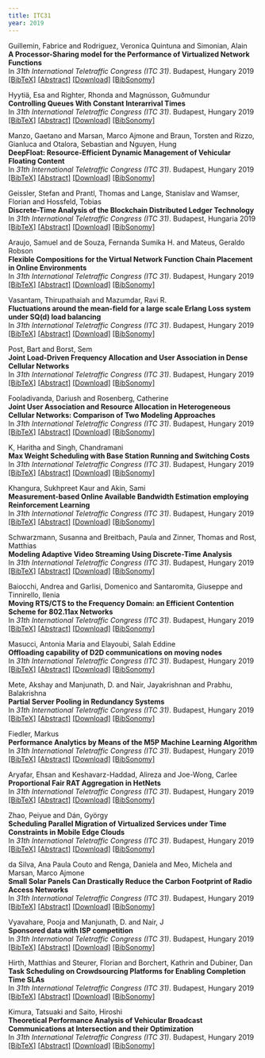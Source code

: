 ```yaml
---
title: ITC31
year: 2019
---
```


Guillemin, Fabrice and Rodriguez, Veronica Quintuna and Simonian, Alain<br/>
**A Processor-Sharing model for the Performance of Virtualized Network Functions**<br/>
In *31th International Teletraffic Congress (ITC 31)*. Budapest, Hungary 2019<br/>
[\[BibTeX\]](javascript:toggleVis('gui19ITC31'))
[\[Abstract\]](javascript:toggleVis('abstract_gui19ITC31'))
[\[Download\]](https://gitlab2.informatik.uni-wuerzburg.de/itc-conference/itc-conference-public/-/raw/master/itc31/gui19ITC31.pdf?inline=true)
[\[BibSonomy\]](https://www.bibsonomy.org/bibtex/7c4f92919564a9c40c3e43e6fd8d507e/itc)

<div id="gui19ITC31" style="display: none;" class="bibtex">@inproceedings{gui19ITC31,
    title         = { A Processor-Sharing model for the Performance of Virtualized Network Functions },
    year          = { 2019 },
    address       = { Budapest, Hungary },
    author        = { Guillemin, Fabrice and Rodriguez, Veronica Quintuna and Simonian, Alain },
    booktitle     = { 31th International Teletraffic Congress (ITC 31) }
}</div>
<div id="abstract_gui19ITC31" style="display: none;" class="abstract">
    <strong>Abstract:</strong> The parallel execution of requests in a Cloud Computing platform, as for Virtualized Network Functions, is modeled by an M^[X]/M/1 Processor-Sharing (PS) system, where each request is seen as a batch of unit jobs. The performance of such paralleled system can then be measured by the quantiles of the batch sojourn time distribution. In this paper, we address the evaluation of this distribution for the M^[X]/M/1-PS queue with batch arrivals and geometrically distributed batch size. General results on the residual busy period (after a tagged batch arrival time) and the number of unit jobs served during this residual busy period are first derived. This enables us to provide an approximation for the distribution tail of the batch sojourn time whose accuracy is confirmed by simulation.
</div>

Hyytiä, Esa and Righter, Rhonda and Magnússon, Guðmundur<br/>
**Controlling Queues With Constant Interarrival Times**<br/>
In *31th International Teletraffic Congress (ITC 31)*. Budapest, Hungary 2019<br/>
[\[BibTeX\]](javascript:toggleVis('hyy19ITC31'))
[\[Abstract\]](javascript:toggleVis('abstract_hyy19ITC31'))
[\[Download\]](https://gitlab2.informatik.uni-wuerzburg.de/itc-conference/itc-conference-public/-/raw/master/itc31/hyy19ITC31.pdf?inline=true)
[\[BibSonomy\]](https://www.bibsonomy.org/bibtex/ab6bcc4e583f7f5088300480cbc4b2ea/itc)

<div id="hyy19ITC31" style="display: none;" class="bibtex">@inproceedings{hyy19ITC31,
    title         = { Controlling Queues With Constant Interarrival Times },
    year          = { 2019 },
    address       = { Budapest, Hungary },
    author        = { Hyytiä, Esa and Righter, Rhonda and Magnússon, Guðmundur },
    booktitle     = { 31th International Teletraffic Congress (ITC 31) }
}</div>
<div id="abstract_hyy19ITC31" style="display: none;" class="abstract">
    <strong>Abstract:</strong> We consider server systems with constant interarrival times subject to arbitrary cost functions. This type of systems arise when we have full control over arrivals. Typical examples includes situations where computers or network elements schedule periodic updates at regular time intervals (cf. cron daemon in unix systems, IoT, etc.), a congestion avoidance or load balancing mechanism imposes regular inter-arrival times at a lower level, and also in customer service and healthcare systems where patients book appointments. In the basic case, known as the D/M/1 queue, there is a single server and the service times are independent and exponentially distributed. We study different value functions for the D/M/1 queue that characterize the expected cost difference in the infinite time horizon if the system is initially in state $n$ instead of being in equilibrium. When the arrival process is Poisson, the corresponding results are compact and known. The fixed interarrival times complicate the situation, and even the mean waiting time is harder to characterize. We apply our results to develop a heuristic for a dispatching problem, and evaluate the heuristic numerically.
</div>

Manzo, Gaetano and Marsan, Marco Ajmone and Braun, Torsten and Rizzo, Gianluca and Otalora, Sebastian and Nguyen, Hung<br/>
**DeepFloat: Resource-Efficient Dynamic Management of Vehicular Floating Content**<br/>
In *31th International Teletraffic Congress (ITC 31)*. Budapest, Hungary 2019<br/>
[\[BibTeX\]](javascript:toggleVis('man19ITC31'))
[\[Abstract\]](javascript:toggleVis('abstract_man19ITC31'))
[\[Download\]](https://gitlab2.informatik.uni-wuerzburg.de/itc-conference/itc-conference-public/-/raw/master/itc31/man19ITC31.pdf?inline=true)
[\[BibSonomy\]](https://www.bibsonomy.org/bibtex/4e0fd87372897fabefb0f86dd30b8f4f/itc)

<div id="man19ITC31" style="display: none;" class="bibtex">@inproceedings{man19ITC31,
    title         = { DeepFloat: Resource-Efficient Dynamic Management of Vehicular Floating Content },
    year          = { 2019 },
    address       = { Budapest, Hungary },
    author        = { Manzo, Gaetano and Marsan, Marco Ajmone and Braun, Torsten and Rizzo, Gianluca and Otalora, Sebastian and Nguyen, Hung },
    booktitle     = { 31th International Teletraffic Congress (ITC 31) }
}</div>
<div id="abstract_man19ITC31" style="display: none;" class="abstract">
    <strong>Abstract:</strong> Opportunistic communications are expected to play a crucial role in vehicular services that are based on location and require extremely low latency.
A widely investigated opportunistic communication paradigm for the local dissemination of contextualized information is Floating Content (FC), which tries to make content float over a geographical area by replicating it whenever two users meet.
The key Quality of Service (QoS) indicator for FC is \em content availability, defined as the fraction of users that received the information that is supposed to float.
Optimizing the use of FC resources while meeting the availability target QoS is a highly complex issue. Fully distributed, distance-based approaches proved to be highly inefficient, and may not meet the target QoS. Centralized, model-based approaches do not perform well in realistic inhomogeneous settings. In this work, we present a data-driven centralized approach to resource-efficient, QoS-aware dynamic management of FC. We propose a Deep Learning strategy for FC operation, which employs a Convolutional Neural Network (CNN) to capture the relations between the patterns of users mobility, the patterns of content diffusion and replication, and the performance of FC in terms of resource efficiency and availability within a given Zone of Interest (ZOI).
Numerical evaluations show the effectiveness of our approach, as well as the capability of our approach to adapt to mobility pattern changes over time.
</div>

Geissler, Stefan and Prantl, Thomas and Lange, Stanislav and Wamser, Florian and Hossfeld, Tobias<br/>
**Discrete-Time Analysis of the Blockchain Distributed Ledger Technology**<br/>
In *31th International Teletraffic Congress (ITC 31)*. Budapest, Hungaria 2019<br/>
[\[BibTeX\]](javascript:toggleVis('gei19ITC31'))
[\[Abstract\]](javascript:toggleVis('abstract_gei19ITC31'))
[\[Download\]](https://gitlab2.informatik.uni-wuerzburg.de/itc-conference/itc-conference-public/-/raw/master/itc31/gei19ITC31.pdf?inline=true)
[\[BibSonomy\]](https://www.bibsonomy.org/bibtex/5eb143e11eb852b7a727c23ec7b1aec0/itc)

<div id="gei19ITC31" style="display: none;" class="bibtex">@inproceedings{gei19ITC31,
    title         = { Discrete-Time Analysis of the Blockchain Distributed Ledger Technology },
    year          = { 2019 },
    address       = { Budapest, Hungaria },
    author        = { Geissler, Stefan and Prantl, Thomas and Lange, Stanislav and Wamser, Florian and Hossfeld, Tobias },
    booktitle     = { 31th International Teletraffic Congress (ITC 31) }
}</div>
<div id="abstract_gei19ITC31" style="display: none;" class="abstract">
    <strong>Abstract:</strong> Blockchain and distributed ledger technologies have become more and more popular and widespread during recent years. After the initial hype about the technology and many cryptocurrency related use cases, the technology slowly starts to make its way into other domains like food tracking and document management. In order to further contribute to the search of what this technology can be used for, more detailed performance evaluations are required in order to investigate key performance indicators and general limits of the technology. To this end, we develop a discrete-time queueing model that allows a detailed evaluation of the characteristics of a blockchain system, such as the transaction waiting time distribution. Furthermore, we validate the model by comparing the results to values obtained from measurements in a closed lab environment based on the Ethereum blockchain.
</div>

Araujo, Samuel and de Souza, Fernanda Sumika H. and Mateus, Geraldo Robson<br/>
**Flexible Compositions for the Virtual Network Function Chain Placement in Online Environments**<br/>
In *31th International Teletraffic Congress (ITC 31)*. Budapest, Hungary 2019<br/>
[\[BibTeX\]](javascript:toggleVis('ara19ITC31'))
[\[Abstract\]](javascript:toggleVis('abstract_ara19ITC31'))
[\[Download\]](https://gitlab2.informatik.uni-wuerzburg.de/itc-conference/itc-conference-public/-/raw/master/itc31/ara19ITC31.pdf?inline=true)
[\[BibSonomy\]](https://www.bibsonomy.org/bibtex/9b97c93dc699eb83fdc0db4c4f5091b2/itc)

<div id="ara19ITC31" style="display: none;" class="bibtex">@inproceedings{ara19ITC31,
    title         = { Flexible Compositions for the Virtual Network Function Chain Placement in Online Environments },
    year          = { 2019 },
    address       = { Budapest, Hungary },
    author        = { Araujo, Samuel and de Souza, Fernanda Sumika H. and Mateus, Geraldo Robson },
    booktitle     = { 31th International Teletraffic Congress (ITC 31) }
}</div>
<div id="abstract_ara19ITC31" style="display: none;" class="abstract">
    <strong>Abstract:</strong> Network Functions Virtualization is gaining significant attention from researchers for reducing the costs of Telecommunication Service Providers (TSP) and giving more flexibility to market demands. Traditionally, works dealing with virtual network function placement and chaining problem receive the requests with a fixed chaining composition. In an online environment with substrate network resources partially consumed, such fixed chaining composition, although being optimal for the client, may be less profitable or impossible to be mapped by the service provider. In this case, an alternative chain composition, even with eventually higher bandwidth expenditure, may potentially have a better adjustment on the residual substrate network. This work proposes to give more autonomy to the TSP through a set of alternative chaining compositions. Such action includes flexibility in the choice of the structure that best fits on the residual network. In this model, the client is responsible to provide chaining alternatives (attending the same network service) to the TSP. The simulations show that the composition selection approach generates increases in profit and acceptance rate when compared to traditional models.
</div>

Vasantam, Thirupathaiah and Mazumdar, Ravi R.<br/>
**Fluctuations around the mean-field for a large scale Erlang Loss system under SQ(d) load balancing**<br/>
In *31th International Teletraffic Congress (ITC 31)*. Budapest, Hungary 2019<br/>
[\[BibTeX\]](javascript:toggleVis('vas19ITC31'))
[\[Abstract\]](javascript:toggleVis('abstract_vas19ITC31'))
[\[Download\]](https://gitlab2.informatik.uni-wuerzburg.de/itc-conference/itc-conference-public/-/raw/master/itc31/vas19ITC31.pdf?inline=true)
[\[BibSonomy\]](https://www.bibsonomy.org/bibtex/9676e9417b0be72dc7cad07265a9586c/itc)

<div id="vas19ITC31" style="display: none;" class="bibtex">@inproceedings{vas19ITC31,
    title         = { Fluctuations around the mean-field for a large scale Erlang Loss system under SQ(d) load balancing },
    year          = { 2019 },
    address       = { Budapest, Hungary },
    author        = { Vasantam, Thirupathaiah and Mazumdar, Ravi R. },
    booktitle     = { 31th International Teletraffic Congress (ITC 31) }
}</div>
<div id="abstract_vas19ITC31" style="display: none;" class="abstract">
    <strong>Abstract:</strong> In this paper, we study the fluctuations of the transient and stationary empirical distributions around the mean-field for a large scale multi-server Erlang Loss system that has $N$ servers. Jobs arrive according to a Poisson process with rate $Nłambda$ and each incoming job is dispatched by a central job dispatcher to the server with the minimum occupancy among $d$ randomly chosen servers with ties broken uniformly at random. Previous works have studied the mean-field limit of this model and characterized the asymptotic behavior of the system when $N\toınfty$. In this paper, we focus on quantifying the resulting error when we approximate the transient and stationary behavior of the system when $N$ is large by the mean-field of the system. We obtain functional central limit theorems (FCLTs) by studying the limit of a suitably scaled fluctuation process of the stochastic empirical process of the model with index $N$ around the mean-field limit when $N\toınfty$. We show that for both the transient and stationary regimes, the limiting process is characterized by an Ornstein-Uhlenbeck (OU) process. We also show that the interchange of limits $łim_N\toınftyłim_t\toınfty=łim_t\toınftyłim_N\toınfty$ is valid under the CLT scaling. Finally, we exploit the FCLT to show that the gap between the exact average blocking probability of a job in the system with the number of servers $N$ and the limiting average blocking probability which is a function of the fixed-point of the mean-field, is of the order $o(N^-\frac12)$ and thus establish the accuracy of the mean-field approximation for finite $N$.
</div>

Post, Bart and Borst, Sem<br/>
**Joint Load-Driven Frequency Allocation and User Association in Dense Cellular Networks**<br/>
In *31th International Teletraffic Congress (ITC 31)*. Budapest, Hungary 2019<br/>
[\[BibTeX\]](javascript:toggleVis('pos19ITC31'))
[\[Abstract\]](javascript:toggleVis('abstract_pos19ITC31'))
[\[Download\]](https://gitlab2.informatik.uni-wuerzburg.de/itc-conference/itc-conference-public/-/raw/master/itc31/pos19ITC31.pdf?inline=true)
[\[BibSonomy\]](https://www.bibsonomy.org/bibtex/942fce4f6ae7e5e88c5340cf60fb3229/itc)

<div id="pos19ITC31" style="display: none;" class="bibtex">@inproceedings{pos19ITC31,
    title         = { Joint Load-Driven Frequency Allocation and User Association in Dense Cellular Networks },
    year          = { 2019 },
    address       = { Budapest, Hungary },
    author        = { Post, Bart and Borst, Sem },
    booktitle     = { 31th International Teletraffic Congress (ITC 31) }
}</div>
<div id="abstract_pos19ITC31" style="display: none;" class="abstract">
    <strong>Abstract:</strong> Fuelled by the proliferation of smartphones, wireless traffic has experienced huge growth, which will continue and exacerbate the capacity strain in cellular networks. Network densification has emerged as a powerful paradigm to boost spectral efficiency and accommodate the continual rise in demand for wireless capacity. These dense networks also make resource allocation more challenging though, as they result in more irregular cells with possibly overlapping coverage
areas and greater variability in traffic loads. To deal with these load imbalances, there are typically two methods to dynamically match capacity and demand: ``bring users to capacity'' (user association) and ``bring capacity to the users'' (frequency/spectrum allocation).

In this paper we study the joint operation of load-aware dynamic user association and frequency allocation algorithms in dense cellular networks. Motivated by a joint load-balancing optimization problem, we consider load-aware algorithms that operate using load measurements at the access points (APs) and can react to changing load conditions without knowledge of difficult-to-obtain system parameters. We present extensive simulation results for various parameter settings, allowing for the user association and frequency allocation algorithms to operate on different time scales. The simulation results show that the joint operation of these algorithms leads to excellent performance without the need to provide an initialized and optimized frequency allocation.
</div>

Fooladivanda, Dariush and Rosenberg, Catherine<br/>
**Joint User Association and Resource Allocation in Heterogeneous Cellular Networks: Comparison of Two Modeling Approaches**<br/>
In *31th International Teletraffic Congress (ITC 31)*. Budapest, Hungary 2019<br/>
[\[BibTeX\]](javascript:toggleVis('foo19ITC31'))
[\[Abstract\]](javascript:toggleVis('abstract_foo19ITC31'))
[\[Download\]](https://gitlab2.informatik.uni-wuerzburg.de/itc-conference/itc-conference-public/-/raw/master/itc31/foo19ITC31.pdf?inline=true)
[\[BibSonomy\]](https://www.bibsonomy.org/bibtex/7a68b87319ae5c850f0e4d12aa517243/itc)

<div id="foo19ITC31" style="display: none;" class="bibtex">@inproceedings{foo19ITC31,
    title         = { Joint User Association and Resource Allocation in Heterogeneous Cellular Networks: Comparison of Two Modeling Approaches },
    year          = { 2019 },
    address       = { Budapest, Hungary },
    author        = { Fooladivanda, Dariush and Rosenberg, Catherine },
    booktitle     = { 31th International Teletraffic Congress (ITC 31) }
}</div>
<div id="abstract_foo19ITC31" style="display: none;" class="abstract">
    <strong>Abstract:</strong> The performance of different combinations of user
association (UA) and resource allocation (RA) in heterogeneous
cellular networks has been extensively studied using a classic
modeling approach based on system snapshots. There have been
also many studies focusing on the dynamics of the system
using queueing models. These modeling approaches are rarely
compared with each other though they each bring different
insights to the design problem. In this paper, we consider a
queueing model-based approach to study the interplay of UA and
RA, and compare the results to those obtained using snapshot
models. Specifically, we formulate three different joint UA and
RA optimization problems corresponding to the following three
performance metrics: the maximum achievable arrival rate, the
average system delay, and the maximum per-user delay. These
problems are non-convex integer programs. We have therefore
developed numerical techniques to compute either their exact
solutions or tight lower bounds. We obtain results for different
combinations of RA and UA schemes, and compare the trends
with those obtained via the snapshot approach. The trends on
RA are very similar, which we take as a cross-validation of the
two modeling approaches for this kind of problem. The trends on
user association are somewhat different which indicates a lack
of robustness of the results and the need for a careful validation
of UA models.
</div>

K, Haritha and Singh, Chandramani<br/>
**Max Weight Scheduling with Base Station Running and Switching Costs**<br/>
In *31th International Teletraffic Congress (ITC 31)*. Budapest, Hungary 2019<br/>
[\[BibTeX\]](javascript:toggleVis('har19ITC31'))
[\[Abstract\]](javascript:toggleVis('abstract_har19ITC31'))
[\[Download\]](https://gitlab2.informatik.uni-wuerzburg.de/itc-conference/itc-conference-public/-/raw/master/itc31/har19ITC31.pdf?inline=true)
[\[BibSonomy\]](https://www.bibsonomy.org/bibtex/d71f51bd908e1e891a7ca1109d4b1439/itc)

<div id="har19ITC31" style="display: none;" class="bibtex">@inproceedings{har19ITC31,
    title         = { Max Weight Scheduling with Base Station Running and Switching Costs },
    year          = { 2019 },
    address       = { Budapest, Hungary },
    author        = { K, Haritha and Singh, Chandramani },
    booktitle     = { 31th International Teletraffic Congress (ITC 31) }
}</div>
<div id="abstract_har19ITC31" style="display: none;" class="abstract">
    <strong>Abstract:</strong> We consider a wireless network of $N$ base stations(BSs) serving $M$ users through time-varying channels. The service rate provided by the channel is observed only when the corresponding BS is switched on. In this setup, we consider two types of costs: $(1)$the cost of maintaining BS in on state, $(2)$the cost of switching the state of BS(from on to off or from off to on). In this paper, we propose an algorithm which achieves cost arbitrarily close to the optimum cost under queue stability. Since traditional Drift-plus-Penalty approach does not suffice to achieve this, we propose proof in two steps. In the first step, we show the BS running cost arbitrarily close to the optimum under queue stability. In the second step, we show the mean number of BS switch-overs is of the order $O(1/U)$. We illustrate the performance of the proposed algorithms via simulations.
</div>

Khangura, Sukhpreet Kaur and Akin, Sami<br/>
**Measurement-based Online Available Bandwidth Estimation employing Reinforcement Learning**<br/>
In *31th International Teletraffic Congress (ITC 31)*. Budapest, Hungary 2019<br/>
[\[BibTeX\]](javascript:toggleVis('kha19ITC31'))
[\[Abstract\]](javascript:toggleVis('abstract_kha19ITC31'))
[\[Download\]](https://gitlab2.informatik.uni-wuerzburg.de/itc-conference/itc-conference-public/-/raw/master/itc31/kha19ITC31.pdf?inline=true)
[\[BibSonomy\]](https://www.bibsonomy.org/bibtex/838b811aff0c0482a118f952e60c056d/itc)

<div id="kha19ITC31" style="display: none;" class="bibtex">@inproceedings{kha19ITC31,
    title         = { Measurement-based Online Available Bandwidth Estimation employing Reinforcement Learning },
    year          = { 2019 },
    address       = { Budapest, Hungary },
    author        = { Khangura, Sukhpreet Kaur and Akin, Sami },
    booktitle     = { 31th International Teletraffic Congress (ITC 31) }
}</div>
<div id="abstract_kha19ITC31" style="display: none;" class="abstract">
    <strong>Abstract:</strong> An accurate and fast estimation of the available bandwidth in a network with varying cross traffic is a challenging task. The accepted probing tools, based on the fluid-flow model of a bottleneck link with first-in-first-out multiplexing, estimate
the available bandwidth by measuring packet dispersions. The estimation becomes more difficult if the packet dispersions deviate from the assumptions of the fluid-flow model in the presence of non-fluid bursty cross traffic, multiple bottleneck
links, and inaccurate time-stamping. This motivates us to explore the use of machine learning tools for available bandwidth estimation. Hence, we consider reinforcement learning and implement the single state multi-armed bandit technique, which
follows the ε-greedy algorithm to find the available bandwidth. Our measurements and tests reveal that our proposed method identifies the available bandwidth with high precision. Furthermore, our method converges to the available bandwidth under a variety of notoriously difficult conditions such as heavy traffic burstiness, different cross traffic intensities, multiple bottleneck links, and in networks where tight link differs from bottleneck link. Compared to the piecewise linear network model-based direct technique that employs Kalman filter, our method shows accurate and faster convergence in many certain network scenarios and does not require measurement noise statistics.
</div>

Schwarzmann, Susanna and Breitbach, Paula and Zinner, Thomas and Rost, Matthias<br/>
**Modeling Adaptive Video Streaming Using Discrete-Time Analysis**<br/>
In *31th International Teletraffic Congress (ITC 31)*. Budapest, Hungary 2019<br/>
[\[BibTeX\]](javascript:toggleVis('sch19ITC31'))
[\[Abstract\]](javascript:toggleVis('abstract_sch19ITC31'))
[\[Download\]](https://gitlab2.informatik.uni-wuerzburg.de/itc-conference/itc-conference-public/-/raw/master/itc31/sch19ITC31.pdf?inline=true)
[\[BibSonomy\]](https://www.bibsonomy.org/bibtex/3410f8e7bb6e936d61a810f1d753ae62/itc)

<div id="sch19ITC31" style="display: none;" class="bibtex">@inproceedings{sch19ITC31,
    title         = { Modeling Adaptive Video Streaming Using Discrete-Time Analysis },
    year          = { 2019 },
    address       = { Budapest, Hungary },
    author        = { Schwarzmann, Susanna and Breitbach, Paula and Zinner, Thomas and Rost, Matthias },
    booktitle     = { 31th International Teletraffic Congress (ITC 31) }
}</div>
<div id="abstract_sch19ITC31" style="display: none;" class="abstract">
    <strong>Abstract:</strong> HTTP Adaptive Streaming (HAS) is the de-facto standard for video delivery over the Internet. Video clips are split into segments and the quality can dynamically be adapted by choosing between multiple quality levels per segment.
Based on client-centric parameters like the video buffer state or the throughput, an adaptive bitrate (ABR) algorithm decides the quality of the segments.
Besides the applied ABR algorithm, a multitude of parameters influence the Quality-of-Experience (QoE) like network and video characteristics, buffer thresholds, number of provided quality levels, and segment durations. This results in a highly complex interaction between the different system parameters.

However, the interdependence of these parameters has not been explored in a holistic manner, yet. In this paper, a generic performance model for throughput-based and buffer based ABR algorithms is proposed. Using discrete-time analysis, the model allows to compute relevant HAS metrics such as video interruptions and play back quality.
To highlight the practical applicability of the model, an extensive evaluation is presented, in which the probabilistic model's results are compared with actual measurements of simplistic buffer-based and rate-based ABR algorithms. The results indicate that the model is sufficiently expressive to model the behavior in various settings, while still remaining computationally tractable.
</div>

Baiocchi, Andrea and Garlisi, Domenico and Santaromita, Giuseppe and Tinnirello, Ilenia<br/>
**Moving RTS/CTS to the Frequency Domain: an Efficient Contention Scheme for 802.11ax Networks**<br/>
In *31th International Teletraffic Congress (ITC 31)*. Budapest, Hungary 2019<br/>
[\[BibTeX\]](javascript:toggleVis('bai19ITC31'))
[\[Abstract\]](javascript:toggleVis('abstract_bai19ITC31'))
[\[Download\]](https://gitlab2.informatik.uni-wuerzburg.de/itc-conference/itc-conference-public/-/raw/master/itc31/bai19ITC31.pdf?inline=true)
[\[BibSonomy\]](https://www.bibsonomy.org/bibtex/81f4fb1375885f678207406b10f43d9e/itc)

<div id="bai19ITC31" style="display: none;" class="bibtex">@inproceedings{bai19ITC31,
    title         = { Moving RTS/CTS to the Frequency Domain: an Efficient Contention Scheme for 802.11ax Networks },
    year          = { 2019 },
    address       = { Budapest, Hungary },
    author        = { Baiocchi, Andrea and Garlisi, Domenico and Santaromita, Giuseppe and Tinnirello, Ilenia },
    booktitle     = { 31th International Teletraffic Congress (ITC 31) }
}</div>
<div id="abstract_bai19ITC31" style="display: none;" class="abstract">
    <strong>Abstract:</strong> In this paper, we propose a contention mechanism based on the execution of multiple contention rounds in the frequency domain (ReCHo), which results very robust to imperfect carrier sensing. The main idea is using narrow tones as signalling messages for performing channel access contentions and allowing the Access Point to echo these signals, in order to extend the sensing capabilities of all the stations. In particular, we refer to the emerging IEEE 802.11ax standard, showing how our scheme can boost performance of random access with respect to the current version of IEEE 802.11ax OFDMA Back-Off (OBO), even when hidden node probability is very high.
</div>

Masucci, Antonia Maria and Elayoubi, Salah Eddine<br/>
**Offloading capability of D2D communications on moving nodes**<br/>
In *31th International Teletraffic Congress (ITC 31)*. Budapest, Hungary 2019<br/>
[\[BibTeX\]](javascript:toggleVis('mas19ITC31'))
[\[Abstract\]](javascript:toggleVis('abstract_mas19ITC31'))
[\[Download\]](https://gitlab2.informatik.uni-wuerzburg.de/itc-conference/itc-conference-public/-/raw/master/itc31/mas19ITC31.pdf?inline=true)
[\[BibSonomy\]](https://www.bibsonomy.org/bibtex/4adc1e5709473ad91d2e3825bf79555a/itc)

<div id="mas19ITC31" style="display: none;" class="bibtex">@inproceedings{mas19ITC31,
    title         = { Offloading capability of D2D communications on moving nodes },
    year          = { 2019 },
    address       = { Budapest, Hungary },
    author        = { Masucci, Antonia Maria and Elayoubi, Salah Eddine },
    booktitle     = { 31th International Teletraffic Congress (ITC 31) }
}</div>
<div id="abstract_mas19ITC31" style="display: none;" class="abstract">
    <strong>Abstract:</strong> We provide a flow level analysis of the offloading capability of D2D technology when devices endowed by caches are moving in the network, within the cell and among cells. We introduce the mobility with respect to the receiving user when we consider D2D communication and with respect to the base station when we consider the classical cellular communication. Due to mobility, the quality of both D2D and cellular communication may change over time which makes the analysis challenging. We describe the system through an exact Markovian model, however, since it does not scale with the number of admissible users we provide a closed form approximation model based on multi-class Processor Sharing queue. Numerical results validate the accuracy of our approximation and show that mobility provides high capacity gains and a large offloading potential of D2D when devices are equipped with caches.
</div>

Mete, Akshay and Manjunath, D. and Nair, Jayakrishnan and Prabhu, Balakrishna<br/>
**Partial Server Pooling in Redundancy Systems**<br/>
In *31th International Teletraffic Congress (ITC 31)*. Budapest, Hungary 2019<br/>
[\[BibTeX\]](javascript:toggleVis('met19ITC31'))
[\[Abstract\]](javascript:toggleVis('abstract_met19ITC31'))
[\[Download\]](https://gitlab2.informatik.uni-wuerzburg.de/itc-conference/itc-conference-public/-/raw/master/itc31/met19ITC31.pdf?inline=true)
[\[BibSonomy\]](https://www.bibsonomy.org/bibtex/2630e71f30ee30cd3ece5a2e4c038e33/itc)

<div id="met19ITC31" style="display: none;" class="bibtex">@inproceedings{met19ITC31,
    title         = { Partial Server Pooling in Redundancy Systems },
    year          = { 2019 },
    address       = { Budapest, Hungary },
    author        = { Mete, Akshay and Manjunath, D. and Nair, Jayakrishnan and Prabhu, Balakrishna },
    booktitle     = { 31th International Teletraffic Congress (ITC 31) }
}</div>
<div id="abstract_met19ITC31" style="display: none;" class="abstract">
    <strong>Abstract:</strong> We develop a partial sharing model for providers described as a multi
server system. This is a generalisation of the full pooling that
have been studied in the literature. Partial sharing allows
providers to possibly pool a fraction of their resources when full
pooling is not beneficial to them. Two M/M/N queues with redundant
service models are considered. Copies of an arriving job are placed
in the queues of servers that can serve the job. Partial sharing
models for cancel-on-complete and cancel-on-start redundancy models
are developed. For cancel-on-complete, it is shown that the Pareto
efficient region is the full pooling configuration. For a
cancel-on-start policy, we conjecture that the Pareto frontier is
always non-empty and is such that at least one of the two providers
is sharing all of its resources. For this system, using bargaining
theory the sharing configuration that the providers may use is
determined. Mean response time and probability of waiting are the
performance metrics considered.
</div>

Fiedler, Markus<br/>
**Performance Analytics by Means of the M5P Machine Learning Algorithm**<br/>
In *31th International Teletraffic Congress (ITC 31)*. Budapest, Hungary 2019<br/>
[\[BibTeX\]](javascript:toggleVis('fie19ITC31'))
[\[Abstract\]](javascript:toggleVis('abstract_fie19ITC31'))
[\[Download\]](https://gitlab2.informatik.uni-wuerzburg.de/itc-conference/itc-conference-public/-/raw/master/itc31/fie19ITC31.pdf?inline=true)
[\[BibSonomy\]](https://www.bibsonomy.org/bibtex/17b286a3d8eb93965863e1a94454d104/itc)

<div id="fie19ITC31" style="display: none;" class="bibtex">@inproceedings{fie19ITC31,
    title         = { Performance Analytics by Means of the M5P Machine Learning Algorithm },
    year          = { 2019 },
    address       = { Budapest, Hungary },
    author        = { Fiedler, Markus },
    booktitle     = { 31th International Teletraffic Congress (ITC 31) }
}</div>
<div id="abstract_fie19ITC31" style="display: none;" class="abstract">
    <strong>Abstract:</strong> Machine Learning (ML) has shown its capability to analyse, classify, and make predictions based on, large data sets, amongst others by means of decision trees. Network performance analysis and evaluation, on the other hand, focuses on finding and expressing qualitative, quantitative and preferably formal relationships between performance parameters. Due to the potential complexity of the latter, approximations that highlight main contributions and their orders of magnitude are of specific interest. Thereby, different parameter sub-spaces may imply different kinds of dependencies, sensitivities and approximation formulae, e.g. saturation, asymptotic and disruptive behaviours. Given such challenges, this work demonstrates the ability of the ML algorithm M5P to perform performance analytics by identifying approximations, together the applicable parameter sub-spaces, in a robust one-strike approach. where the detailed investigation of the obtained model trees provides valuable insights. We present, investigate and discuss a set of examples, spanning from impacts of parameters on user ratings, via modelling of user ratings over time, to post-analysis of analytically obtained performance results for approximations and asymptotic behaviour.
</div>

Aryafar, Ehsan and Keshavarz-Haddad, Alireza and Joe-Wong, Carlee<br/>
**Proportional Fair RAT Aggregation in HetNets**<br/>
In *31th International Teletraffic Congress (ITC 31)*. Budapest, Hungary 2019<br/>
[\[BibTeX\]](javascript:toggleVis('ary19ITC31'))
[\[Abstract\]](javascript:toggleVis('abstract_ary19ITC31'))
[\[Download\]](https://gitlab2.informatik.uni-wuerzburg.de/itc-conference/itc-conference-public/-/raw/master/itc31/ary19ITC31.pdf?inline=true)
[\[BibSonomy\]](https://www.bibsonomy.org/bibtex/a7b38d4514c47b3fb49933bebf5f7096/itc)

<div id="ary19ITC31" style="display: none;" class="bibtex">@inproceedings{ary19ITC31,
    title         = { Proportional Fair RAT Aggregation in HetNets },
    year          = { 2019 },
    address       = { Budapest, Hungary },
    author        = { Aryafar, Ehsan and Keshavarz-Haddad, Alireza and Joe-Wong, Carlee },
    booktitle     = { 31th International Teletraffic Congress (ITC 31) }
}</div>
<div id="abstract_ary19ITC31" style="display: none;" class="abstract">
    <strong>Abstract:</strong> Heterogeneity in wireless network architectures (i.e., the coexistence of 3G, LTE, 5G, WiFi, etc.) has become a key component of current and future generation cellular networks. Simultaneous aggregation of each client's traffic across multiple such radio access technologies (RATs) / base stations (BSs) can significantly increase the system throughput, and has become an important feature of cellular standards on multi-RAT integration. Distributed algorithms that can realize the full potential of this aggregation are thus of great importance to operators. In this paper, we study the problem of resource allocation for multi-RAT traffic aggregation in HetNets (heterogeneous networks). Our goal is to ensure that the resources at each BS are allocated so that the aggregate throughput achieved by each client across its RATs satisfies a proportional fairness (PF) criterion. In particular, we provide a simple distributed algorithm for resource allocation at each BS that extends the PF allocation algorithm for a single BS. Despite its simplicity and lack of coordination across the BSs, we show that our algorithm converges to the desired PF solution and provide (tight) bounds on its convergence speed. We also study the characteristics of the optimal solution and use its properties to prove the optimality of our algorithm's outcomes.
</div>

Zhao, Peiyue and Dán, György<br/>
**Scheduling Parallel Migration of Virtualized Services under Time Constraints in Mobile Edge Clouds**<br/>
In *31th International Teletraffic Congress (ITC 31)*. Budapest, Hungary 2019<br/>
[\[BibTeX\]](javascript:toggleVis('zha19ITC31'))
[\[Abstract\]](javascript:toggleVis('abstract_zha19ITC31'))
[\[Download\]](https://gitlab2.informatik.uni-wuerzburg.de/itc-conference/itc-conference-public/-/raw/master/itc31/zha19ITC31.pdf?inline=true)
[\[BibSonomy\]](https://www.bibsonomy.org/bibtex/6be80f8b77f99130dec30fb66009bd0e/itc)

<div id="zha19ITC31" style="display: none;" class="bibtex">@inproceedings{zha19ITC31,
    title         = { Scheduling Parallel Migration of Virtualized Services under Time Constraints in Mobile Edge Clouds },
    year          = { 2019 },
    address       = { Budapest, Hungary },
    author        = { Zhao, Peiyue and Dán, György },
    booktitle     = { 31th International Teletraffic Congress (ITC 31) }
}</div>
<div id="abstract_zha19ITC31" style="display: none;" class="abstract">
    <strong>Abstract:</strong> Migrating virtualized services (VSs) in mobile edge clouds is essential for maintaining service quality under mobility, for optimizing resource utilization, and for responding to incidents. We consider migrating VSs with heterogeneous resource requirements from a source placement to a target placement under a time constraint, while maintaining service continuity as much as possible. We formulate the VS migration problem as an integer programming problem, and propose an efficient algorithm to compute sequences of migration actions. The algorithm is based on a graphical representation of the VS dependencies, and constructs a collection of acyclic directed hypergraphs with bounded length. We evaluate our algorithm in realistic scenarios and compare it to the optimal solution and to a baseline algorithm. Extensive simulations show that our algorithm achieves near-optimal performance, and is computationally efficient and scalable.
</div>

da Silva, Ana Paula Couto and Renga, Daniela and Meo, Michela and Marsan, Marco Ajmone<br/>
**Small Solar Panels Can Drastically Reduce the Carbon Footprint of Radio Access Networks**<br/>
In *31th International Teletraffic Congress (ITC 31)*. Budapest, Hungary 2019<br/>
[\[BibTeX\]](javascript:toggleVis('sil19ITC31'))
[\[Abstract\]](javascript:toggleVis('abstract_sil19ITC31'))
[\[Download\]](https://gitlab2.informatik.uni-wuerzburg.de/itc-conference/itc-conference-public/-/raw/master/itc31/sil19ITC31.pdf?inline=true)
[\[BibSonomy\]](https://www.bibsonomy.org/bibtex/b4be5e1c7bb7db24bbc6251bb36fd17c/itc)

<div id="sil19ITC31" style="display: none;" class="bibtex">@inproceedings{sil19ITC31,
    title         = { Small Solar Panels Can Drastically Reduce the Carbon Footprint of Radio Access Networks },
    year          = { 2019 },
    address       = { Budapest, Hungary },
    author        = { da Silva, Ana Paula Couto and Renga, Daniela and Meo, Michela and Marsan, Marco Ajmone },
    booktitle     = { 31th International Teletraffic Congress (ITC 31) }
}</div>
<div id="abstract_sil19ITC31" style="display: none;" class="abstract">
    <strong>Abstract:</strong> The limited power requirements of new generations of base stations make the use of renewable energy sources, solar in particular, extremely attractive for mobile network operators. Exploiting solar energy implies a reduction of the network operation cost as well as of the carbon footprint of radio access networks, but previous research works indicate that the area of the solar panels that are necessary to power a standard macro BS is large, so large to make the solar panel deployment problematic, especially within urban areas.
In this paper we use a modeling approach based on Markov reward processes to investigate the possibility of combining small area solar panels with a connection to the power grid to run a macro base station. By so doing, it is possible to increase the amount of renewable energy used to run a radio access network, while also reducing the cost incurred by the network operator to power its base stations.
We assume that energy is drawn from the power grid only when needed to keep the BS operational, or during the night, that corresponds to the period with lowest electricity price. This has advantages in terms of both cost and carbon footprint. We show that solar panels of the order of 1-2 kW peak, i.e., with a surface of about 5-10 m 2 , combined with limited capacity energy storage (of the order of 10-15 kWh, corresponding to about 3-5 car batteries), and a smart energy management policy, can lead to an effective exploitation of renewable energy.
</div>

Vyavahare, Pooja and Manjunath, D. and Nair, J<br/>
**Sponsored data with ISP competition**<br/>
In *31th International Teletraffic Congress (ITC 31)*. Budapest, Hungary 2019<br/>
[\[BibTeX\]](javascript:toggleVis('vya19ITC31'))
[\[Abstract\]](javascript:toggleVis('abstract_vya19ITC31'))
[\[Download\]](https://gitlab2.informatik.uni-wuerzburg.de/itc-conference/itc-conference-public/-/raw/master/itc31/vya19ITC31.pdf?inline=true)
[\[BibSonomy\]](https://www.bibsonomy.org/bibtex/d07f0928053767cce2fb47ad1fd6811f/itc)

<div id="vya19ITC31" style="display: none;" class="bibtex">@inproceedings{vya19ITC31,
    title         = { Sponsored data with ISP competition },
    year          = { 2019 },
    address       = { Budapest, Hungary },
    author        = { Vyavahare, Pooja and Manjunath, D. and Nair, J },
    booktitle     = { 31th International Teletraffic Congress (ITC 31) }
}</div>
<div id="abstract_vya19ITC31" style="display: none;" class="abstract">
    <strong>Abstract:</strong> We analyze the effect of sponsored data platforms when Internet
service providers (ISPs) compete for subscribers and content
providers (CPs) compete for a share of the bandwidth usage by the
customers. Our analytical model is of a full information,
leader-follower game. ISPs lead and set prices for sponsorship. CPs
then make the binary decision of sponsoring or not sponsoring their
content on the ISPs. Lastly, based on both of these, users make a
two-part decision of choosing the ISP to which they subscribe, and
the amount of data to consume from each of the CPs through the
chosen ISP. User consumption is determined by a utility maximization
framework, the sponsorship decision is determined by a
non-cooperative game between the CPs, and the ISPs set their prices
to maximize their profit in response to the prices set by the
competing ISP. We analyze the pricing dynamics of the prices set by
the ISPs, the sponsorship decisions that the CPs make and the market
structure therein, and the surpluses of the ISPs, CPs, and users.
We show that inter-ISP competition does not inhibit ISPs from
extracting a significant fraction of the CP surplus. Moreover, the
ISPs often have an incentive to significantly skew the CP
marketplace in favor of the most profitable CP.
</div>

Hirth, Matthias and Steurer, Florian and Borchert, Kathrin and Dubiner, Dan<br/>
**Task Scheduling on Crowdsourcing Platforms for Enabling Completion Time SLAs**<br/>
In *31th International Teletraffic Congress (ITC 31)*. Budapest, Hungary 2019<br/>
[\[BibTeX\]](javascript:toggleVis('hir19ITC31'))
[\[Abstract\]](javascript:toggleVis('abstract_hir19ITC31'))
[\[Download\]](https://gitlab2.informatik.uni-wuerzburg.de/itc-conference/itc-conference-public/-/raw/master/itc31/hir19ITC31.pdf?inline=true)
[\[BibSonomy\]](https://www.bibsonomy.org/bibtex/d7ff7867212c778cbd4c7638dee4c13a/itc)

<div id="hir19ITC31" style="display: none;" class="bibtex">@inproceedings{hir19ITC31,
    title         = { Task Scheduling on Crowdsourcing Platforms for Enabling Completion Time SLAs },
    year          = { 2019 },
    address       = { Budapest, Hungary },
    author        = { Hirth, Matthias and Steurer, Florian and Borchert, Kathrin and Dubiner, Dan },
    booktitle     = { 31th International Teletraffic Congress (ITC 31) }
}</div>
<div id="abstract_hir19ITC31" style="display: none;" class="abstract">
    <strong>Abstract:</strong> Today a diverse crowdsourcing economy has established, and similar to other service industries, SLAs are a crucial part of this ecosystem. However, the uncertainty introduced by human workers makes it harder to estimate and set completion time guarantees than in a system that is solely technology based. In this work, we, therefore, analyze an exemplary task scheduling strategy that enables operators of crowdsourcing-based services to meet completion time SLAs. In particular, we use the real-world crowdsourcing-based text digitalization platform ScaleHub as the foundation for our system model and a dataset provided by ScaleHub to obtain a realistic parametrization of the model. We derive an analytical model that enables us to illustrate the potential of scheduling mechanisms to meet SLA constraints and that helps platform providers to optimize their systems. Further, we use a more detailed simulation model to illustrate the challenges arising from erroneous worker submission in the context of task schedulers.
</div>

Kimura, Tatsuaki and Saito, Hiroshi<br/>
**Theoretical Performance Analysis of Vehicular Broadcast Communications at Intersection and their Optimization**<br/>
In *31th International Teletraffic Congress (ITC 31)*. Budapest, Hungary 2019<br/>
[\[BibTeX\]](javascript:toggleVis('kim19ITC31'))
[\[Abstract\]](javascript:toggleVis('abstract_kim19ITC31'))
[\[Download\]](https://gitlab2.informatik.uni-wuerzburg.de/itc-conference/itc-conference-public/-/raw/master/itc31/kim19ITC31.pdf?inline=true)
[\[BibSonomy\]](https://www.bibsonomy.org/bibtex/a71690e4c6e68f094cd54ea27ea284f9/itc)

<div id="kim19ITC31" style="display: none;" class="bibtex">@inproceedings{kim19ITC31,
    title         = { Theoretical Performance Analysis of Vehicular Broadcast Communications at Intersection and their Optimization },
    year          = { 2019 },
    address       = { Budapest, Hungary },
    author        = { Kimura, Tatsuaki and Saito, Hiroshi },
    booktitle     = { 31th International Teletraffic Congress (ITC 31) }
}</div>
<div id="abstract_kim19ITC31" style="display: none;" class="abstract">
    <strong>Abstract:</strong> Cooperative vehicle safety (CVS) systems are a key application of intelligent transportation systems because they include many applications, such as cooperative collision warning. In CVS systems, vehicles periodically broadcast their information, e.g., position and speed. In this paper, we propose an optimization method for the broadcast rate in vehicle-to-vehicle (V2V) broadcast communications at an intersection on the basis of theoretical analysis. We consider a model in which locations of vehicles are modeled separately as queuing and running segments and derive key performance metrics of V2V broadcast communications via a stochastic geometry approach. Since these theoretical expressions are mathematically intractable, we develop closed-form approximate formulae for them. Using them, we optimize the broadcast rate such that the mean number of successful receivers per unit time is maximized. Because of the closed form approximation, the optimal rate can be used as a guideline for a real-time control-method. We evaluated our method through numerical examples and demonstrated the effectiveness of our method.
</div>
